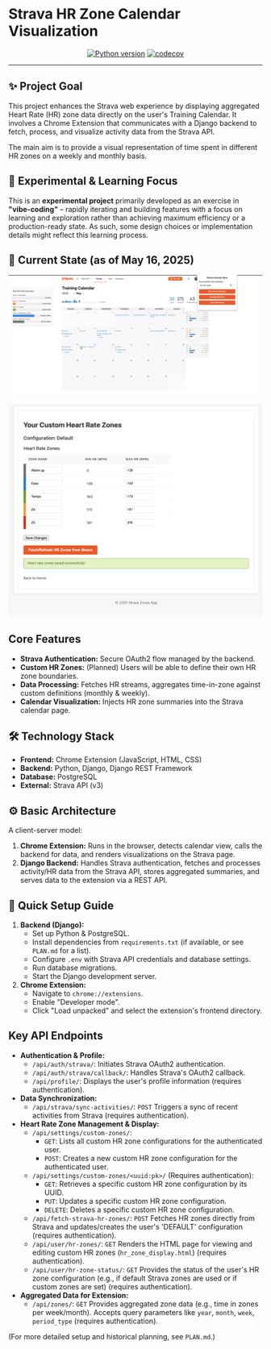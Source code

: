 # Strava HR Zone Calendar Visualization

<div align="center">

[![Python version](https://img.shields.io/badge/python-3.12-blue)](https://img.shields.io/badge/python-3.12-blue)
[![codecov](https://codecov.io/github/stancld/strava-zones/graph/badge.svg?token=LNOJHFDBUA)](https://codecov.io/github/stancld/strava-zones)

______________________________________________________________________

</div>

## ✨ Project Goal

This project enhances the Strava web experience by displaying aggregated Heart Rate (HR) zone data directly on the user's Training Calendar. It involves a Chrome Extension that communicates with a Django backend to fetch, process, and visualize activity data from the Strava API.

The main aim is to provide a visual representation of time spent in different HR zones on a weekly and monthly basis.

## 🧪 Experimental & Learning Focus

This is an **experimental project** primarily developed as an exercise in **"vibe-coding"** – rapidly iterating and building features with a focus on learning and exploration rather than achieving maximum efficiency or a production-ready state. As such, some design choices or implementation details might reflect this learning process.

## 📸 Current State (as of May 16, 2025)

![Current WIP Calendar Screenshot](images/wip_calendar_250516.png)

![Current WIP HR config Screenshot](images/wip_hr_config_250516.png)

## Core Features

*   **Strava Authentication:** Secure OAuth2 flow managed by the backend.
*   **Custom HR Zones:** (Planned) Users will be able to define their own HR zone boundaries.
*   **Data Processing:** Fetches HR streams, aggregates time-in-zone against custom definitions (monthly & weekly).
*   **Calendar Visualization:** Injects HR zone summaries into the Strava calendar page.

## 🛠️ Technology Stack

*   **Frontend:** Chrome Extension (JavaScript, HTML, CSS)
*   **Backend:** Python, Django, Django REST Framework
*   **Database:** PostgreSQL
*   **External:** Strava API (v3)

## ⚙️ Basic Architecture

A client-server model:
1.  **Chrome Extension:** Runs in the browser, detects calendar view, calls the backend for data, and renders visualizations on the Strava page.
2.  **Django Backend:** Handles Strava authentication, fetches and processes activity/HR data from the Strava API, stores aggregated summaries, and serves data to the extension via a REST API.

## 🚀 Quick Setup Guide

1.  **Backend (Django):**
    *   Set up Python & PostgreSQL.
    *   Install dependencies from `requirements.txt` (if available, or see `PLAN.md` for a list).
    *   Configure `.env` with Strava API credentials and database settings.
    *   Run database migrations.
    *   Start the Django development server.
2.  **Chrome Extension:**
    *   Navigate to `chrome://extensions`.
    *   Enable "Developer mode".
    *   Click "Load unpacked" and select the extension's frontend directory.

## Key API Endpoints

*   **Authentication & Profile:**
    *   `/api/auth/strava/`: Initiates Strava OAuth2 authentication.
    *   `/api/auth/strava/callback/`: Handles Strava's OAuth2 callback.
    *   `/api/profile/`: Displays the user's profile information (requires authentication).
*   **Data Synchronization:**
    *   `/api/strava/sync-activities/`: `POST` Triggers a sync of recent activities from Strava (requires authentication).
*   **Heart Rate Zone Management & Display:**
    *   `/api/settings/custom-zones/`:
        *   `GET`: Lists all custom HR zone configurations for the authenticated user.
        *   `POST`: Creates a new custom HR zone configuration for the authenticated user.
    *   `/api/settings/custom-zones/<uuid:pk>/` (Requires authentication):
        *   `GET`: Retrieves a specific custom HR zone configuration by its UUID.
        *   `PUT`: Updates a specific custom HR zone configuration.
        *   `DELETE`: Deletes a specific custom HR zone configuration.
    *   `/api/fetch-strava-hr-zones/`: `POST` Fetches HR zones directly from Strava and updates/creates the user's 'DEFAULT' configuration (requires authentication).
    *   `/api/user/hr-zones/`: `GET` Renders the HTML page for viewing and editing custom HR zones (`hr_zone_display.html`) (requires authentication).
    *   `/api/user/hr-zone-status/`: `GET` Provides the status of the user's HR zone configuration (e.g., if default Strava zones are used or if custom zones are set) (requires authentication).
*   **Aggregated Data for Extension:**
    *   `/api/zones/`: `GET` Provides aggregated zone data (e.g., time in zones per week/month). Accepts query parameters like `year`, `month`, `week`, `period_type` (requires authentication).

(For more detailed setup and historical planning, see `PLAN.md`.)
